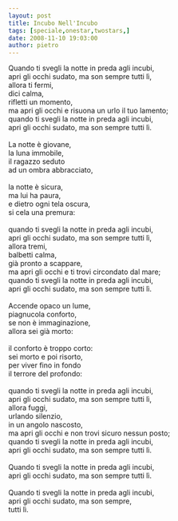```yaml
---
layout: post
title: Incubo Nell'Incubo
tags: [speciale,onestar,twostars,]
date: 2008-11-10 19:03:00
author: pietro
---
```

Quando ti svegli la notte in preda agli incubi,<br/>apri gli occhi sudato, ma son sempre tutti lì,<br/>allora ti fermi,<br/>dici calma,<br/>rifletti un momento,<br/>ma apri gli occhi e risuona un urlo il tuo lamento;<br/>quando ti svegli la notte in preda agli incubi,<br/>apri gli occhi sudato, ma son sempre tutti lì.<br/><br/>La notte è giovane,<br/>la luna immobile,<br/>il ragazzo seduto<br/>ad un ombra abbracciato,<br/><br/>la notte è sicura,<br/>ma lui ha paura,<br/>e dietro ogni tela oscura,<br/>si cela una premura:<br/><br/>quando ti svegli la notte in preda agli incubi,<br/>apri gli occhi sudato, ma son sempre tutti lì,<br/>allora tremi,<br/>balbetti calma,<br/>già pronto a scappare,<br/>ma apri gli occhi e ti trovi circondato dal mare;<br/>quando ti svegli la notte in preda agli incubi,<br/>apri gli occhi sudato, ma son sempre tutti lì.<br/><br/>Accende opaco un lume,<br/>piagnucola conforto,<br/>se non è immaginazione,<br/>allora sei già morto:<br/><br/>il conforto è troppo corto:<br/>sei morto e poi risorto,<br/>per viver fino in fondo<br/>il terrore del profondo:<br/><br/>quando ti svegli la notte in preda agli incubi,<br/>apri gli occhi sudato, ma son sempre tutti lì,<br/>allora fuggi,<br/>urlando silenzio,<br/>in un angolo nascosto,<br/>ma apri gli occhi e non trovi sicuro nessun posto;<br/>quando ti svegli la notte in preda agli incubi,<br/>apri gli occhi sudato, ma son sempre tutti lì.<br/><br/>Quando ti svegli la notte in preda agli incubi,<br/>apri gli occhi sudato, ma son sempre tutti lì.<br/><br/>Quando ti svegli la notte in preda agli incubi,<br/>apri gli occhi sudato, ma son sempre,<br/>tutti lì.
